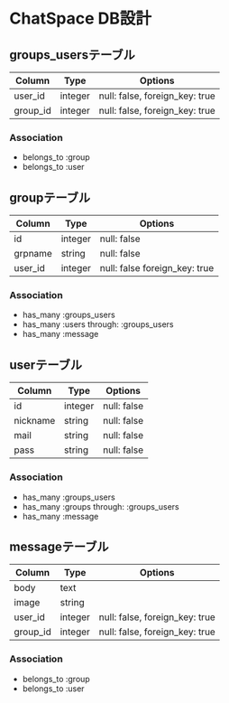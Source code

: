 # ChatSpace DB設計

## groups_usersテーブル

|Column|Type|Options|
|------|----|-------|
|user_id|integer|null: false, foreign_key: true|
|group_id|integer|null: false, foreign_key: true|

### Association
- belongs_to :group
- belongs_to :user

## groupテーブル

|Column|Type|Options|
|------|----|-------|
|id|integer|null: false|
|grpname|string|null: false|
|user_id|integer|null: false foreign_key: true|

### Association
- has_many :groups_users
- has_many :users through: :groups_users
- has_many :message

## userテーブル

|Column|Type|Options|
|------|----|-------|
|id|integer|null: false|
|nickname|string|null: false|
|mail|string|null: false|
|pass|string|null: false|

### Association
- has_many :groups_users
- has_many :groups through: :groups_users
- has_many :message


## messageテーブル

|Column|Type|Options|
|------|----|-------|
|body|text||
|image|string||
|user_id|integer|null: false, foreign_key: true|
|group_id|integer|null: false, foreign_key: true|

### Association
- belongs_to :group
- belongs_to :user